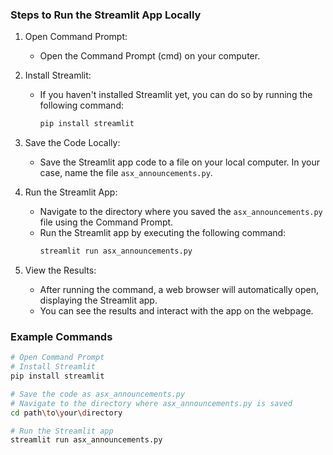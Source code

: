 ### Steps to Run the Streamlit App Locally

1. Open Command Prompt:
   - Open the Command Prompt (cmd) on your computer.

2. Install Streamlit:
   - If you haven't installed Streamlit yet, you can do so by running the following command:
     ```bash
     pip install streamlit
     ```

3. Save the Code Locally:
   - Save the Streamlit app code to a file on your local computer. In your case, name the file `asx_announcements.py`.

4. Run the Streamlit App:
   - Navigate to the directory where you saved the `asx_announcements.py` file using the Command Prompt.
   - Run the Streamlit app by executing the following command:
     ```bash
     streamlit run asx_announcements.py
     ```

5. View the Results:
   - After running the command, a web browser will automatically open, displaying the Streamlit app.
   - You can see the results and interact with the app on the webpage.

### Example Commands
```bash
# Open Command Prompt
# Install Streamlit
pip install streamlit

# Save the code as asx_announcements.py
# Navigate to the directory where asx_announcements.py is saved
cd path\to\your\directory

# Run the Streamlit app
streamlit run asx_announcements.py
```
